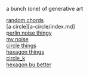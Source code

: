 a bunch (one) of generative art

[random chords](RandomChords/index.md)  
[a circle][a-circle/index.md]  
[perlin noise thingy](perlin-noise/index.md)  
[my noise](my-noise/index.md)  
[circle things](circle/index.md)  
[hexagon things](hexagons/index.md)  
[circle_k](circle_k/index.md)  
[hexagon bu better](hexagon_but_better/index.md)  
